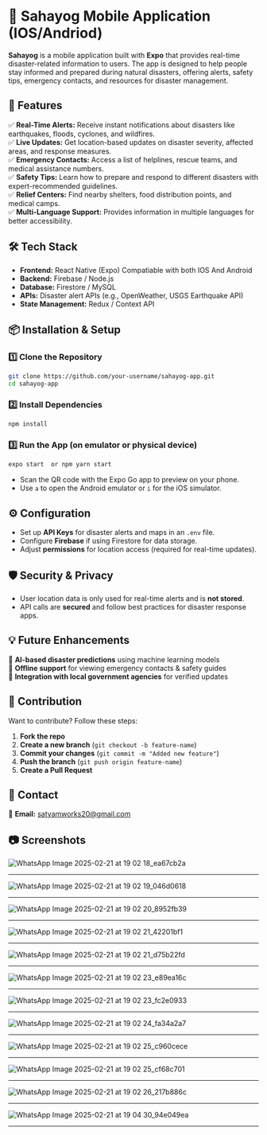 # 📱 Sahayog Mobile Application (IOS/Andriod)

**Sahayog** is a mobile application built with **Expo** that provides real-time disaster-related information to users. The app is designed to help people stay informed and prepared during natural disasters, offering alerts, safety tips, emergency contacts, and resources for disaster management.  



## 🚀 Features  

✅ **Real-Time Alerts:** Receive instant notifications about disasters like earthquakes, floods, cyclones, and wildfires.  
✅ **Live Updates:** Get location-based updates on disaster severity, affected areas, and response measures.  
✅ **Emergency Contacts:** Access a list of helplines, rescue teams, and medical assistance numbers.  
✅ **Safety Tips:** Learn how to prepare and respond to different disasters with expert-recommended guidelines.  
✅ **Relief Centers:** Find nearby shelters, food distribution points, and medical camps.  
✅ **Multi-Language Support:** Provides information in multiple languages for better accessibility.  

## 🛠️ Tech Stack  

- **Frontend:** React Native (Expo)  Compatiable with both IOS And Android
- **Backend:** Firebase / Node.js   
- **Database:** Firestore / MySQL  
- **APIs:** Disaster alert APIs (e.g., OpenWeather, USGS Earthquake API)  
- **State Management:** Redux / Context API  

## 📦 Installation & Setup  

### 1️⃣ Clone the Repository  
```sh
git clone https://github.com/your-username/sahayog-app.git
cd sahayog-app
```

### 2️⃣ Install Dependencies  
```sh
npm install
```

### 3️⃣ Run the App (on emulator or physical device)  
```sh
expo start  or npm yarn start
```
- Scan the QR code with the Expo Go app to preview on your phone.  
- Use `a` to open the Android emulator or `i` for the iOS simulator.  

## ⚙️ Configuration  

- Set up **API Keys** for disaster alerts and maps in an `.env` file.  
- Configure **Firebase** if using Firestore for data storage.  
- Adjust **permissions** for location access (required for real-time updates).  

## 🛡️ Security & Privacy  

- User location data is only used for real-time alerts and is **not stored**.  
- API calls are **secured** and follow best practices for disaster response apps.  

## 💡 Future Enhancements  

🚀 **AI-based disaster predictions** using machine learning models  
🚀 **Offline support** for viewing emergency contacts & safety guides  
🚀 **Integration with local government agencies** for verified updates  

## 🙌 Contribution  

Want to contribute? Follow these steps:  
1. **Fork the repo**  
2. **Create a new branch** (`git checkout -b feature-name`)  
3. **Commit your changes** (`git commit -m "Added new feature"`)  
4. **Push the branch** (`git push origin feature-name`)  
5. **Create a Pull Request**  

## 📧 Contact  

📩 **Email:** satyamworks20@gmail.com  

## 📷 Screenshots  

![WhatsApp Image 2025-02-21 at 19 02 18_ea67cb2a](https://github.com/user-attachments/assets/d3ac442d-bf12-49ab-9c90-fe5eb5de1088)

---

![WhatsApp Image 2025-02-21 at 19 02 19_046d0618](https://github.com/user-attachments/assets/12523881-2567-48c6-bcb6-5f6f96ce7131)

---

![WhatsApp Image 2025-02-21 at 19 02 20_8952fb39](https://github.com/user-attachments/assets/7f354912-ceb5-4971-8a19-f781cb767fe5)

---

![WhatsApp Image 2025-02-21 at 19 02 21_42201bf1](https://github.com/user-attachments/assets/8c7cb059-ee50-484f-96df-2c16c074f985)

---

![WhatsApp Image 2025-02-21 at 19 02 21_d75b22fd](https://github.com/user-attachments/assets/90d8824b-3bc6-48a0-bf7d-64295c3161ab)

---

![WhatsApp Image 2025-02-21 at 19 02 23_e89ea16c](https://github.com/user-attachments/assets/d5f7d779-8036-46a8-bbb2-d38b0d9580da)

---

![WhatsApp Image 2025-02-21 at 19 02 23_fc2e0933](https://github.com/user-attachments/assets/ba0e7b81-28b3-4f38-8cf0-a95aecda8aa3)

---

![WhatsApp Image 2025-02-21 at 19 02 24_fa34a2a7](https://github.com/user-attachments/assets/10852c21-7d59-434c-9ecc-b21ff99b4529)

---

![WhatsApp Image 2025-02-21 at 19 02 25_c960cece](https://github.com/user-attachments/assets/e2a678e0-71aa-48e3-8a4a-73ab23ae5b02)

---

![WhatsApp Image 2025-02-21 at 19 02 25_cf68c701](https://github.com/user-attachments/assets/536aa053-c5a2-4685-8eb9-3ff2bf387862)

---

![WhatsApp Image 2025-02-21 at 19 02 26_217b886c](https://github.com/user-attachments/assets/b27f5dbf-229f-4ed5-bfd8-b2f2e8e5bc38)

---

![WhatsApp Image 2025-02-21 at 19 04 30_94e049ea](https://github.com/user-attachments/assets/5be77ec2-8bb7-4891-ab31-bbd6adfc9c41)

---
